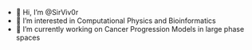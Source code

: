 - 👋 Hi, I’m @SirViv0r
- 👀 I’m interested in Computational Physics and Bioinformatics
- 🌱 I’m currently working on Cancer Progression Models in large phase spaces
